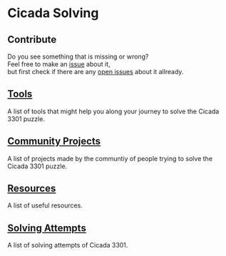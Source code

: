 # Cicada Solving

## Contribute
Do you see something that is missing or wrong?  
Feel free to make an [issue](https://github.com/CicadaSolving/CicadaSolving/issues/new/choose) about it,  
but first check if there are any [open issues](https://github.com/CicadaSolving/CicadaSolving/issues?q=is%3Aissue+is%3Aopen) about it allready.

## [Tools](https://github.com/CicadaSolving/Tools)
A list of tools that might help you along your journey to solve the Cicada 3301 puzzle.

## [Community Projects](https://github.com/CicadaSolving/CommunityProjects/)
A list of projects made by the communtiy of people trying to solve the Cicada 3301 puzzle.

## [Resources](https://github.com/CicadaSolving/Resources/)
A list of useful resources.

## [Solving Attempts](https://github.com/CicadaSolving/SolvingAttempts)
A list of solving attempts of Cicada 3301.
